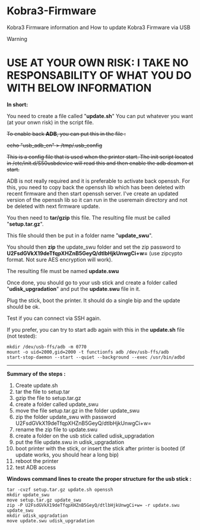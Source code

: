 # Kobra3-Firmware
Kobra3 Firmware information and How to update Kobra3 Firmware via USB

> [!WARNING]
> # USE AT YOUR OWN RISK: I TAKE NO RESPONSABILITY OF WHAT YOU DO WITH BELOW INFORMATION

**In short:**

You need to create a file called "**update.sh**"
You can put whatever you want (at your onwn risk) in the script file.

~~To enable back **ADB**, you can put this in the file :~~

~~echo "usb_adb_en" > /tmp/.usb_config~~

~~This is a config file that is used when the printer start. The init script located in /etc/init.d/S50usbdevice will read this and then enable the adb deamon at start.~~

ADB is not really required and it is preferable to activate back openssh.
For this, you need to copy back the openssh lib which has been deleted with recent firmware and then start openssh server. 
I've create an updated version of the openssh lib so it can run in the useremain directory and not be deleted with next firmware update.

You then need to **tar/gzip** this file. The resulting file must be called "**setup.tar.gz**".

This file should then be put in a folder name "**update_swu**".

You should then **zip** the update_swu folder and set the zip password to **U2FsdGVkX19deTfqpXHZnB5GeyQ/dtlbHjkUnwgCi+w=** (use zipcypto format. Not sure AES encryption will work).

The resulting file must be named **update.swu**



Once done, you should go to your usb stick and create a folder called "**udisk_upgradation**" and put the **update.swu** file in it.

Plug the stick, boot the printer. It should do a single bip and the update should be ok.

Test if you can connect via SSH again.

If you prefer, you can try to start adb again with this in the **update.sh** file (not tested):


    mkdir /dev/usb-ffs/adb -m 0770
    mount -o uid=2000,gid=2000 -t functionfs adb /dev/usb-ffs/adb
    start-stop-daemon --start --quiet --background --exec /usr/bin/adbd


---
**Summary of the steps :**

1) Create update.sh
2) tar the file to setup.tar
3) gzip the file to setup.tar.gz
4) create a folder called update_swu
5) move the file setup.tar.gz in the folder update_swu
6) zip the folder update_swu with password U2FsdGVkX19deTfqpXHZnB5GeyQ/dtlbHjkUnwgCi+w=
7) rename the zip file to update.swu
8) create a folder on the usb stick called udisk_upgradation
9) put the file update.swu in udisk_upgradation
10) boot printer with the stick, or insert the stick after printer is booted (if update works, you should hear a long bip)
11) reboot the printer
12) test ADB access


**Windows command lines to create the proper structure for the usb stick :**

    tar -cvzf setup.tar.gz update.sh openssh
    mkdir update_swu
    move setup.tar.gz update_swu
    zip -P U2FsdGVkX19deTfqpXHZnB5GeyQ/dtlbHjkUnwgCi+w= -r update.swu update_swu
    mkdir udisk_upgradation
    move update.swu udisk_upgradation

